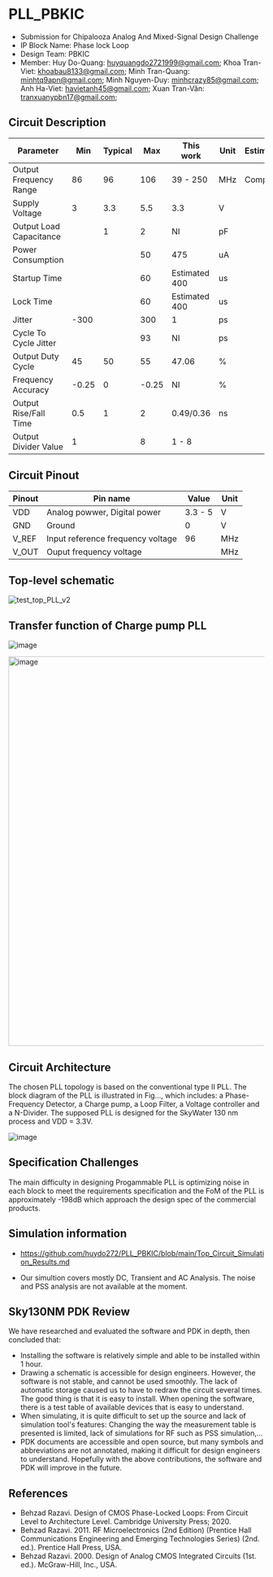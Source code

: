 # PLL_PBKIC
- Submission for Chipalooza Analog And Mixed-Signal Design Challenge
- IP Block Name: Phase lock Loop 
- Design Team: PBKIC
- Member: Huy Do-Quang: huyquangdo2721999@gmail.com; Khoa Tran-Viet: khoabau8133@gmail.com; Minh Tran-Quang: minhtq9apn@gmail.com; Minh Nguyen-Duy: minhcrazy85@gmail.com; Anh Ha-Viet: havietanh45@gmail.com; Xuan Tran-Văn: tranxuanypbn17@gmail.com;

## Circuit Description
| Parameter                           | Min | Typical | Max        | This work | Unit   | Estimation |
| ----------------------------------- | --- | ------- | ---------- | --------- | ------ | ----- |
| Output Frequency Range              |  86 |    96   |     106    |       39 - 250  |   MHz  | Completed      |
| Supply Voltage                      |   3 |   3.3   |      5.5   |            3.3  |    V   |       |
| Output Load Capacitance             |     |   1     |         2  |             NI  |     pF |       |
| Power Consumption                   |     |         |        50  |            475  |      uA|       |
| Startup Time                        |     |         |        60  | Estimated 400  |      us|       |
| Lock Time                           |     |         |        60  | Estimated 400  |      us|       |
| Jitter                              |-300 |         |       300  |              1  |      ps|       |
| Cycle To Cycle Jitter               |     |         |        93  |             NI  |      ps|       |
| Output Duty Cycle                   |  45 |     50  |        55  |          47.06  |       %|       |
| Frequency Accuracy                  |-0.25|      0  |     -0.25  |             NI  |       %|       |
| Output Rise/Fall Time               |  0.5|      1  |         2  |      0.49/0.36  |      ns|       |
| Output Divider Value                |   1 |         |         8  |          1 - 8  |        |       |

## Circuit Pinout
| Pinout | Pin name | Value | Unit |
| --- | --- | --- | -- |
|VDD|Analog powwer, Digital power|3.3 - 5|V|
|GND|Ground|0|V|
|V_REF|Input reference frequency voltage|96|MHz|
|V_OUT|Ouput frequency voltage||MHz|

## Top-level schematic

![test_top_PLL_v2](https://github.com/huydo272/PLL_PBKIC/assets/84896940/0ed168b3-c959-4ed9-bf96-26a3eab0032e)

## Transfer function of Charge pump PLL

![image](https://github.com/huydo272/PLL_PBKIC/assets/84896940/a4993e87-39d0-47ca-9379-bc051bb41b69)

<img width="767" alt="image" src="https://github.com/huydo272/PLL_PBKIC/assets/84896940/ef759e7a-f4e5-48dd-a038-bc2eec075478">

## Circuit Architecture

The chosen PLL topology is based on the conventional type II PLL. The block diagram of the PLL is illustrated in Fig…, which includes: a Phase-Frequency Detector, a Charge pump, a Loop Filter, a Voltage controller and a N-Divider. The supposed PLL is designed for the SkyWater 130 nm process and VDD = 3.3V.

![image](https://github.com/huydo272/PLL_PBKIC/assets/84896940/3eda4a4d-d34d-4b39-b286-8310c4c145b7)

## Specification Challenges
The main difficulty in designing Progammable PLL is optimizing noise in each block to meet the requirements specification and the FoM of the PLL is approximately -198dB which approach the design spec of the commercial products. 

## Simulation information

- https://github.com/huydo272/PLL_PBKIC/blob/main/Top_Circuit_Simulation_Results.md

- Our simultion covers mostly DC, Transient and AC Analysis. The noise and PSS analysis are not available at the  moment.

## Sky130NM PDK Review
We have researched and evaluated the software and PDK in depth, then concluded that:
- Installing the software is relatively simple and able to be installed within 1 hour.
- Drawing a schematic is accessible for design engineers. However, the software is not stable, and cannot be used smoothly. The lack of automatic storage caused us to have to redraw the circuit several times. The good thing is that it is easy to install. When opening the software, there is a test table of available devices that is easy to understand.
- When simulating, it is quite difficult to set up the source and lack of simulation tool's features: Changing the way the measurement table is presented is limited, lack of simulations for RF such as PSS simulation,...
- PDK documents are accessible and open source, but many symbols and abbreviations are not annotated, making it difficult for design engineers to understand.
Hopefully with the above contributions, the software and PDK will improve in the future.

## References
- Behzad Razavi. Design of CMOS Phase-Locked Loops: From Circuit Level to Architecture Level. Cambridge University Press; 2020.
- Behzad Razavi. 2011. RF Microelectronics (2nd Edition) (Prentice Hall Communications Engineering and Emerging Technologies Series) (2nd. ed.). Prentice Hall Press, USA.
- Behzad Razavi. 2000. Design of Analog CMOS Integrated Circuits (1st. ed.). McGraw-Hill, Inc., USA.



  
